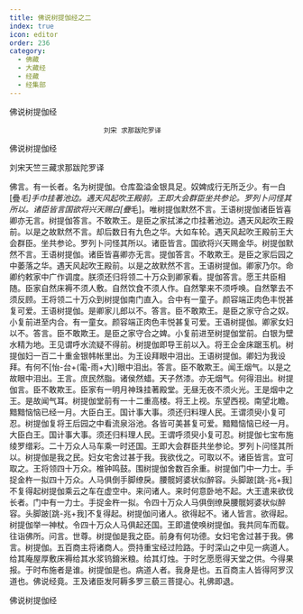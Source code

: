 ```yaml
---
title: 佛说树提伽经之二
index: true
icon: editor
order: 236
category:
  - 佛藏
  - 大藏经
  - 经藏
  - 经集部
---
```


  佛说树提伽经  

                        　　刘宋 求那跋陀罗译  

佛说树提伽经  

刘宋天竺三藏求那跋陀罗译  

佛言。有一长者。名为树提伽。仓库盈溢金银具足。奴婢成行无所乏少。有一白[疊*毛]手巾挂著池边。遇天风起吹王殿前。王即大会群臣坐共参论。罗列卜问怪其所以。诸臣皆言国欲将兴天赐白[疊*毛]。唯树提伽默然不言。王语树提伽诸臣皆喜卿亦无言。树提伽答言。不敢欺王。是臣之家拭涕之巾挂著池边。遇天风起吹王殿前。以是之故默然不言。却后数日有九色之华。大如车轮。遇天风起吹王殿前王大会群臣。坐共参论。罗列卜问怪其所以。诸臣皆言。国欲将兴天赐金华。树提伽默然不言。王语树提伽。诸臣皆喜卿亦无言。提伽答言。不敢欺王。是臣之家后园之中萎落之华。遇天风起吹王殿前。以是之故默然不言。王语树提伽。卿家乃尔。命卿约敕家中广作调度。朕须还归将领二十万众到卿家看。提伽答言。愿王共臣相随。臣家自然床褥不须人敷。自然饮食不须人作。自然擎来不须呼唤。自然擎去不须反顾。王将领二十万众到树提伽南门直入。合中有一童子。颜容端正肉色丰悦甚复可爱。王语树提伽。是卿家儿郎以不。答言。臣不敢欺王。是臣之家守合之奴。小复前进至内合。有一童女。颜容端正肉色丰悦甚复可爱。王语树提伽。卿家女妇以不。答言。臣不敢欺王。是臣之家守合之婢。小复前进至树提伽堂前。白银为壁水精为地。王见谓呼水流疑不得前。树提伽即导王前以入。将王企金床踞玉机。树提伽妇一百二十重金银帏帐里出。为王设拜眼中泪出。王语树提伽。卿妇为我设拜。有何不[怡-台+(電-雨+大)]眼中泪出。答言。臣不敢欺王。闻王烟气。以是之故眼中泪出。王言。庶民然脂。诸侯然蜡。天子然漆。亦无烟气。何得泪出。树提伽言。臣不敢欺王。臣家有一明月神珠挂著殿堂。无昼无夜不须火光。王是烟中之王。是故闻气耳。树提伽堂前有一十二重高楼。将王上视。东望西视。南望北瞻。黯黯恼恼已经一月。大臣白王。国计事大事。须还归料理人民。王谓须臾小复可忍。树提伽复将王后园之中看流泉浴池。各皆可美甚复可爱。黯黯恼恼已经一月。大臣白王。国计事大事。须还归料理人民。王谓呼须臾小复可忍。树提伽七宝布施绫罗缯彩。二十万众人马车乘一时还国。王即大会群臣共坐参论。罗列卜问怪其所以。树提伽是我之民。妇女宅舍过甚于我。我欲伐之。可取以不。诸臣皆言。宜可取之。王将领四十万众。椎钟鸣鼓。围树提伽舍数百余重。树提伽门中一力士。手捉金杵一拟四十万众。人马俱倒手脚缭戾。腰髋妸婆状似醉容。头脚跛[跳-兆+我]不复得起树提伽乘云之车在虚空中。来问诸人。来时何意卧地不起。大王遣来欲伐长者。门中有一力士。手捉金杵一拟。令四十万众人马俱倒缭戾腰髋妸婆状似醉容。头脚跛[跳-兆+我]不复得起。树提伽问诸人。欲得起不。诸人皆言。欲得起。树提伽举一神杖。令四十万众人马俱起还国。王即遣使唤树提伽。我共同车而载。往诣佛所。问言。世尊。树提伽是我之臣。前身有何功德。女妇宅舍过甚于我。佛言。树提伽。五百商主将诸商人。赍持重宝经过险路。于时深山之中见一病道人。给其庵屋厚敷床褥给其水浆钨錥米粮。给其灯烛。于时乞愿愿得天堂之供。今得果报。于时布施者是谁。树提伽是也。病道人者。我身是也。五百商主人皆得阿罗汉道也。佛说经竟。王及诸臣发阿耨多罗三藐三菩提心。礼佛即退。  

佛说树提伽经  
